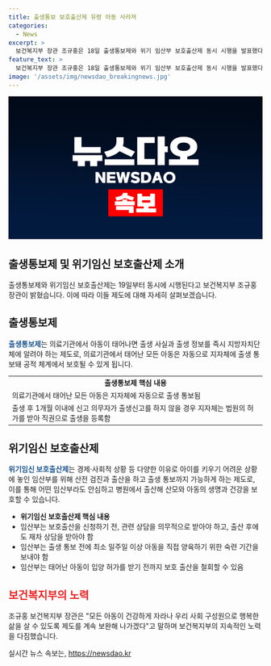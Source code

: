 ```yaml
---
title: 출생통보 보호출산제 유령 아동 사라져
categories:
  - News
excerpt: >
  보건복지부 장관 조규홍은 18일 출생통보제와 위기 임산부 보호출산제 동시 시행을 발표했다. 출생통보제는 의료기관에서 아동이 태어나면 출생 정보를 지방자치단체에 알려 공적 체계에서 보호될 수 있게 한다. 보호출산제는 위기 임산부를 의료기관에서 보호하고 출생 통보까지 가능케 하며, 임산부는 보호 출산을 철회할 수 있다. 조 장관은 아동의 건강과 행복한 삶을 위해 계속 제도를 보완해 갈 것이라고 전했다.
feature_text: >
  보건복지부 장관 조규홍은 18일 출생통보제와 위기 임산부 보호출산제 동시 시행을 발표했다. 출생통보제는 의료기관에서 아동이 태어나면 출생 정보를 지방자치단체에 알려 공적 체계에서 보호될 수 있게 한다. 보호출산제는 위기 임산부를 의료기관에서 보호하고 출생 통보까지 가능케 하며, 임산부는 보호 출산을 철회할 수 있다. 조 장관은 아동의 건강과 행복한 삶을 위해 계속 제도를 보완해 갈 것이라고 전했다.
image: '/assets/img/newsdao_breakingnews.jpg'
---
```


<p><img src="/assets/img/newsdao_breakingnews.jpg" alt="bookingtag 속보" /></p>

<h2 data-ke-size="size26">출생통보제 및 위기임신 보호출산제 소개</h2>

<p>출생통보제와 위기임신 보호출산제는 19일부터 동시에 시행된다고 보건복지부 조규홍 장관이 밝혔습니다. 이에 따라 이들 제도에 대해 자세히 살펴보겠습니다.</p>

<h2>출생통보제</h2>

<p><b><span style="color: #1a5490;">출생통보제</span></b>는 의료기관에서 아동이 태어나면 출생 사실과 출생 정보를 즉시 지방자치단체에 알려야 하는 제도로, 의료기관에서 태어난 모든 아동은 자동으로 지자체에 출생 통보돼 공적 체계에서 보호될 수 있게 됩니다.</p>

<table>
  <tr>
    <td style="text-align: center; height: 17px;"><b>출생통보제 핵심 내용</b></td>
  </tr>
  <tr>
    <td>의료기관에서 태어난 모든 아동은 지자체에 자동으로 출생 통보됨</td>
  </tr>
  <tr>
    <td>출생 후 1개월 이내에 신고 의무자가 출생신고를 하지 않을 경우 지자체는 법원의 허가를 받아 직권으로 출생을 등록함</td>
  </tr>
</table>

<h2>위기임신 보호출산제</h2>

<p><b><span style="color: #1a5490;">위기임신 보호출산제</span></b>는 경제·사회적 상황 등 다양한 이유로 아이를 키우기 어려운 상황에 놓인 임산부를 위해 산전 검진과 출산을 하고 출생 통보까지 가능하게 하는 제도로, 이를 통해 어떤 임산부라도 안심하고 병원에서 출산해 산모와 아동의 생명과 건강을 보호할 수 있습니다.</p>

<ul>
  <li><b>위기임신 보호출산제 핵심 내용</b></li>
  <li>임산부는 보호출산을 신청하기 전, 관련 상담을 의무적으로 받아야 하고, 출산 후에도 재차 상담을 받아야 함</li>
  <li>임산부는 출생 통보 전에 최소 일주일 이상 아동을 직접 양육하기 위한 숙련 기간을 보내야 함</li>
  <li>임산부는 태어난 아동이 입양 허가를 받기 전까지 보호 출산을 철회할 수 있음</li>
</ul>

<h2><span style="color: #ee2323;">보건복지부의 노력</span></h2>

<p>조규홍 보건복지부 장관은 "모든 아동이 건강하게 자라나 우리 사회 구성원으로 행복한 삶을 살 수 있도록 제도를 계속 보완해 나가겠다"고 말하며 보건복지부의 지속적인 노력을 다짐했습니다.</p>
실시간 뉴스 속보는, <a href="https://newsdao.kr" rel="dofollow">https://newsdao.kr</a>


